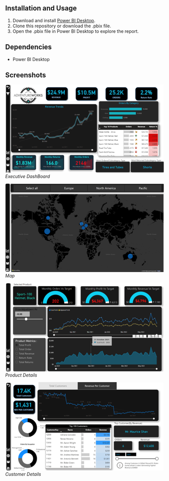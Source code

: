 ## Installation and Usage
1. Download and install [Power BI Desktop](https://powerbi.microsoft.com/desktop/).
2. Clone this repository or download the .pbix file.
3. Open the .pbix file in Power BI Desktop to explore the report.

## Dependencies
- Power BI Desktop

## Screenshots

![Executive Dashboard](Screenshots/Screenshot%202024-06-21%20230653.png)
*Executive DashBoard*

![Map](Screenshots/Screenshot%202024-06-21%20231340.png)
*Map*

![Product Detail](Screenshots/Screenshot%202024-06-21%20231359.png)
*Product Details*

![Customer Detail](Screenshots/Screenshot%202024-06-21%20231431.png)
*Customer Details*

